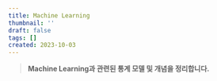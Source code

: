 ```yaml
---
title: Machine Learning
thumbnail: ''
draft: false
tags: []
created: 2023-10-03
---
```



 > 
 > **Machine Learning과 관련된 통계 모델 및 개념을 정리합니다.**

